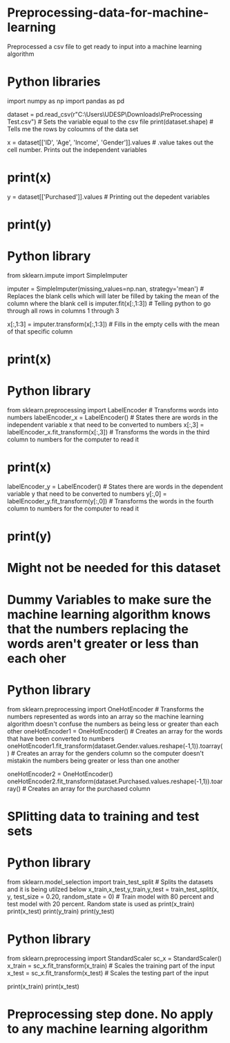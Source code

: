 # Preprocessing-data-for-machine-learning
Preprocessed a csv file to get ready to input into a machine learning algorithm

# Python libraries
import numpy as np
import pandas as pd

dataset = pd.read_csv(r"C:\Users\UDESP\Downloads\PreProcessing Test.csv") # Sets the variable equal to the csv file
print(dataset.shape) # Tells me the rows by coloumns of the data set

x = dataset[['ID', 'Age', 'Income', 'Gender']].values # .value takes out the cell number. Prints out the independent variables
# print(x)

y = dataset[['Purchased']].values # Printing out the depedent variables
# print(y)

# Python library
from sklearn.impute import SimpleImputer

imputer = SimpleImputer(missing_values=np.nan, strategy='mean') # Replaces the blank cells which will later be filled by taking the mean of the column where the blank cell is
imputer.fit(x[:,1:3]) # Telling python to go through all rows in columns 1 through 3

x[:,1:3] = imputer.transform(x[:,1:3]) # Fills in the empty cells with the mean of that specific column
# print(x)

# Python library
from sklearn.preprocessing import LabelEncoder # Transforms words into numbers
labelEncoder_x = LabelEncoder() # States there are words in the independent variable x that need to be converted to numbers
x[:,3] = labelEncoder_x.fit_transform(x[:,3]) # Transforms the words in the third column to numbers for the computer to read it
# print(x)

labelEncoder_y = LabelEncoder() # States there are words in the dependent variable y that need to be converted to numbers
y[:,0] = labelEncoder_y.fit_transform(y[:,0]) # Transforms the words in the fourth column to numbers for the computer to read it
# print(y)

# Might not be needed for this dataset 
# Dummy Variables to make sure the machine learning algorithm knows that the numbers replacing the words aren't greater or less than each oher
# Python library
from sklearn.preprocessing import OneHotEncoder # Transforms the numbers represented as words into an array so the machine learning algorithm doesn't confuse the numbers as being less or greater than each other
oneHotEncoder1 = OneHotEncoder() # Creates an array for the words that have been converted to numbers
oneHotEncoder1.fit_transform(dataset.Gender.values.reshape(-1,1)).toarray() # Creates an array for the genders column so the computer doesn't mistakin the numbers being greater or less than one another

oneHotEncoder2 = OneHotEncoder()
oneHotEncoder2.fit_transform(dataset.Purchased.values.reshape(-1,1)).toarray() # Creates an array for the purchased column

# SPlitting data to training and test sets 
# Python library
from sklearn.model_selection import train_test_split # Splits the datasets and it is being utilzed below
x_train,x_test,y_train,y_test = train_test_split(x, y, test_size = 0.20, random_state = 0) # Train model with 80 percent and test model with 20 percent. Random state is used as
print(x_train)
print(x_test)
print(y_train)
print(y_test)

# Python library
from sklearn.preprocessing import StandardScaler
sc_x = StandardScaler()
x_train = sc_x.fit_transform(x_train) # Scales the training part of the input
x_test = sc_x.fit_transform(x_test) # Scales the testing part of the input

print(x_train)
print(x_test)

# Preprocessing step done. No apply to any machine learning algorithm
